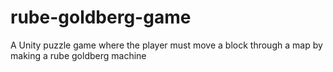 # rube-goldberg-game
A Unity puzzle game where the player must move a block through a map by making a rube goldberg machine
